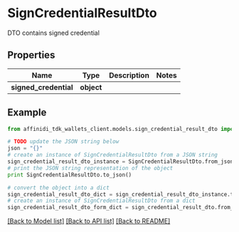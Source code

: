 # SignCredentialResultDto

DTO contains signed credential

## Properties

| Name                  | Type       | Description | Notes |
| --------------------- | ---------- | ----------- | ----- |
| **signed_credential** | **object** |             |

## Example

```python
from affinidi_tdk_wallets_client.models.sign_credential_result_dto import SignCredentialResultDto

# TODO update the JSON string below
json = "{}"
# create an instance of SignCredentialResultDto from a JSON string
sign_credential_result_dto_instance = SignCredentialResultDto.from_json(json)
# print the JSON string representation of the object
print SignCredentialResultDto.to_json()

# convert the object into a dict
sign_credential_result_dto_dict = sign_credential_result_dto_instance.to_dict()
# create an instance of SignCredentialResultDto from a dict
sign_credential_result_dto_form_dict = sign_credential_result_dto.from_dict(sign_credential_result_dto_dict)
```

[[Back to Model list]](../README.md#documentation-for-models) [[Back to API list]](../README.md#documentation-for-api-endpoints) [[Back to README]](../README.md)
